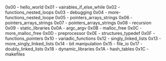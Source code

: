 0x00 - hello_world
0x01 - vairables_if_else_while
0x02 - functions_nested_loops
0x03 - debugging
0x04 - more-functions_nested_loope
0x05 - pointers_arrays_strings
0x06 - pointers_arrays_strings
0x07 - pointers_arrays_strings
0x08 - recursion
0x09 - static_libraries
0x0A - argc_argv
0x0B - malloc_free
0x0C - more_malloc_free
0x0D - preprocessor
0x0E - structures_typedef
0x0F - functions_pointers
0x10 - variadic_functions
0x12 - singly_linked_lists
0x13 - more_singly_linked_lists
0x14 - bit manipulation
0x15 - file_io
0x17 - doubly_linked_lists
0x18 - dynamic_libraries
0x1A - hash_tables
0x1C - makefiles
